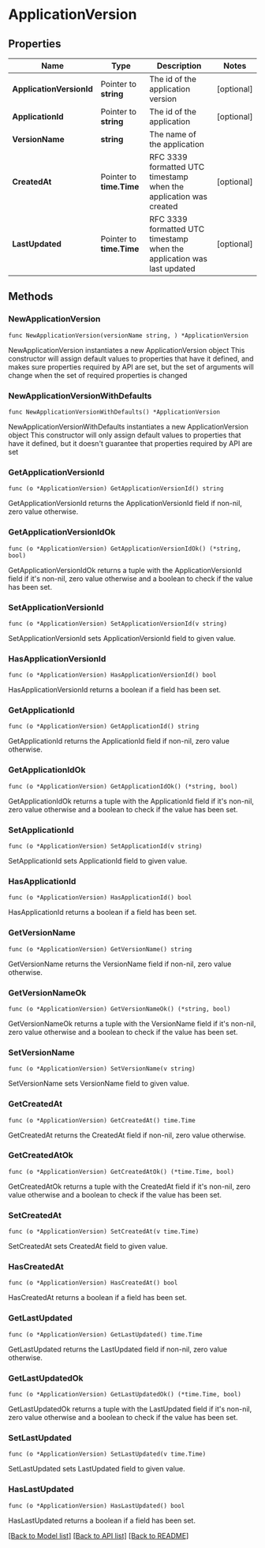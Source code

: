# ApplicationVersion

## Properties

Name | Type | Description | Notes
------------ | ------------- | ------------- | -------------
**ApplicationVersionId** | Pointer to **string** | The id of the application version | [optional] 
**ApplicationId** | Pointer to **string** | The id of the application | [optional] 
**VersionName** | **string** | The name of the application | 
**CreatedAt** | Pointer to **time.Time** | RFC 3339 formatted UTC timestamp when the application was created | [optional] 
**LastUpdated** | Pointer to **time.Time** | RFC 3339 formatted UTC timestamp when the application was last updated | [optional] 

## Methods

### NewApplicationVersion

`func NewApplicationVersion(versionName string, ) *ApplicationVersion`

NewApplicationVersion instantiates a new ApplicationVersion object
This constructor will assign default values to properties that have it defined,
and makes sure properties required by API are set, but the set of arguments
will change when the set of required properties is changed

### NewApplicationVersionWithDefaults

`func NewApplicationVersionWithDefaults() *ApplicationVersion`

NewApplicationVersionWithDefaults instantiates a new ApplicationVersion object
This constructor will only assign default values to properties that have it defined,
but it doesn't guarantee that properties required by API are set

### GetApplicationVersionId

`func (o *ApplicationVersion) GetApplicationVersionId() string`

GetApplicationVersionId returns the ApplicationVersionId field if non-nil, zero value otherwise.

### GetApplicationVersionIdOk

`func (o *ApplicationVersion) GetApplicationVersionIdOk() (*string, bool)`

GetApplicationVersionIdOk returns a tuple with the ApplicationVersionId field if it's non-nil, zero value otherwise
and a boolean to check if the value has been set.

### SetApplicationVersionId

`func (o *ApplicationVersion) SetApplicationVersionId(v string)`

SetApplicationVersionId sets ApplicationVersionId field to given value.

### HasApplicationVersionId

`func (o *ApplicationVersion) HasApplicationVersionId() bool`

HasApplicationVersionId returns a boolean if a field has been set.

### GetApplicationId

`func (o *ApplicationVersion) GetApplicationId() string`

GetApplicationId returns the ApplicationId field if non-nil, zero value otherwise.

### GetApplicationIdOk

`func (o *ApplicationVersion) GetApplicationIdOk() (*string, bool)`

GetApplicationIdOk returns a tuple with the ApplicationId field if it's non-nil, zero value otherwise
and a boolean to check if the value has been set.

### SetApplicationId

`func (o *ApplicationVersion) SetApplicationId(v string)`

SetApplicationId sets ApplicationId field to given value.

### HasApplicationId

`func (o *ApplicationVersion) HasApplicationId() bool`

HasApplicationId returns a boolean if a field has been set.

### GetVersionName

`func (o *ApplicationVersion) GetVersionName() string`

GetVersionName returns the VersionName field if non-nil, zero value otherwise.

### GetVersionNameOk

`func (o *ApplicationVersion) GetVersionNameOk() (*string, bool)`

GetVersionNameOk returns a tuple with the VersionName field if it's non-nil, zero value otherwise
and a boolean to check if the value has been set.

### SetVersionName

`func (o *ApplicationVersion) SetVersionName(v string)`

SetVersionName sets VersionName field to given value.


### GetCreatedAt

`func (o *ApplicationVersion) GetCreatedAt() time.Time`

GetCreatedAt returns the CreatedAt field if non-nil, zero value otherwise.

### GetCreatedAtOk

`func (o *ApplicationVersion) GetCreatedAtOk() (*time.Time, bool)`

GetCreatedAtOk returns a tuple with the CreatedAt field if it's non-nil, zero value otherwise
and a boolean to check if the value has been set.

### SetCreatedAt

`func (o *ApplicationVersion) SetCreatedAt(v time.Time)`

SetCreatedAt sets CreatedAt field to given value.

### HasCreatedAt

`func (o *ApplicationVersion) HasCreatedAt() bool`

HasCreatedAt returns a boolean if a field has been set.

### GetLastUpdated

`func (o *ApplicationVersion) GetLastUpdated() time.Time`

GetLastUpdated returns the LastUpdated field if non-nil, zero value otherwise.

### GetLastUpdatedOk

`func (o *ApplicationVersion) GetLastUpdatedOk() (*time.Time, bool)`

GetLastUpdatedOk returns a tuple with the LastUpdated field if it's non-nil, zero value otherwise
and a boolean to check if the value has been set.

### SetLastUpdated

`func (o *ApplicationVersion) SetLastUpdated(v time.Time)`

SetLastUpdated sets LastUpdated field to given value.

### HasLastUpdated

`func (o *ApplicationVersion) HasLastUpdated() bool`

HasLastUpdated returns a boolean if a field has been set.


[[Back to Model list]](../README.md#documentation-for-models) [[Back to API list]](../README.md#documentation-for-api-endpoints) [[Back to README]](../README.md)


